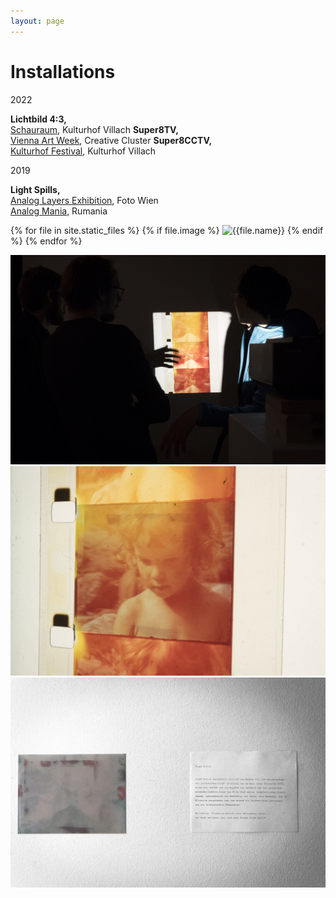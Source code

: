 ```yaml
---
layout: page
---
```


# Installations

2022<br>

<strong> Lichtbild 4:3, </strong><br>
<a href="https://kulturhofvillach.at/events/2022/2022-11-26_vernissage_maicherplessl/" rel="noopener noreferrer" target="_blank">Schauraum</a>, Kulturhof Villach
<strong> Super8TV, </strong><br>
<a href="https://www.viennaartweek.at/en/" rel="noopener noreferrer" target="_blank">Vienna Art Week</a>, Creative Cluster
<strong> Super8CCTV, </strong><br>
<a href="https://kulturhofvillach.at/events/2022/2022-09-02_festival/Kulturhofkeller" rel="noopener noreferrer" target="_blank"> Kulturhof Festival</a>, Kulturhof Villach

2019<br>

<strong> Light Spills, </strong><br>
<a href="https://www.filmkoopwien.at/de/fotowien/" rel="noopener noreferrer" target="_blank">Analog Layers Exhibition</a>, Foto Wien<br>
<a href="https://www.analogmania.ro/Analog" rel="noopener noreferrer" target="_blank"> Analog Mania</a>, Rumania

{% for file in site.static_files %}
  {% if file.image %}
  <img src="{{file.path}}" alt="{{file.name}}">
  {% endif %}
{% endfor %}

![](/assets/img/AnalogLayers_HQ-4.jpg "Analog Layers")
![](/assets/img/AnalogLayers_HQ-11.jpg "Analog Layers")
![](/assets/img/AnalogLayers_HQ-10.jpg "Analog Layers")